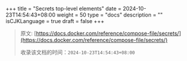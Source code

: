 +++
title = "Secrets top-level elements"
date = 2024-10-23T14:54:43+08:00
weight = 50
type = "docs"
description = ""
isCJKLanguage = true
draft = false
+++

> 原文: [https://docs.docker.com/reference/compose-file/secrets/](https://docs.docker.com/reference/compose-file/secrets/)
>
> 收录该文档的时间：`2024-10-23T14:54:43+08:00`
